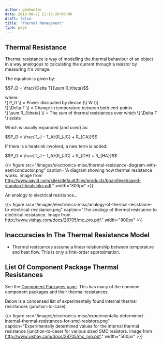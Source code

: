 ```yaml
---
author: gbmhunter
date: 2013-08-21 21:15:26+00:00
draft: false
title: "Thermal Management"
type: page
---
```


## Thermal Resistance

Thermal resistance is way of modelling the thermal behaviour of an object in a way analogous to calculating the current through a resistor by measuring it's voltage.

The equation is given by:

<div>$$P_D = \frac{\Delta T}{\sum R_\theta}$$</div>

<p class="centered">
	where:<br>
	\( P_D \) = Power dissipated by device (\( W \))<br>
	\( \Delta T \) = Change in temperature between both end-points<br>
	\( \sum R_{\theta} \) = The sum of thermal resistances over which \( \Delta T \) exists<br>
</p>

Which is usually expanded (and used) as:

<div>$$P_D = \frac{T_J - T_A}{R_{JC} + R_{CA}}$$</div>

If there is a heatsink involved, a new term is added:

<div>$$P_D = \frac{T_J - T_A}{R_{JC} + R_{CH} + R_{HA}}$$</div>

{{< figure src="/images/electronics-misc/thermal-resistance-diagram-with-semiconductor.png" caption="A diagram showing how thermal resistance works. Image from http://www.aavid.com/sites/default/files/products/boardlevel/aavid-standard-heatsinks.pdf."  width="800px" >}}

An analogy to electrical resistance...

{{< figure src="/images/electronics-misc/analogy-of-thermal-resistance-to-electrical-resistance.png" caption="The analogy of thermal resistance to electrical resistance. Image from http://www.vishay.com/docs/28705/mc_pro.pdf."  width="800px" >}}

## Inaccuracies In The Thermal Resistance Model

* Thermal resistances assume a linear relationship between temperature and heat flow. This is only a first-order approximation.

## List Of Component Package Thermal Resistances

See the [Component Packages page](/electronics/circuit-design/component-packages). This has many of the common component packages and their thermal resistances.

Below is a condensed list of experimentally found internal thermal resistances (junction-to-case).

{{< figure src="/images/electronics-misc/experimentally-determined-internal-thermal-resistances-for-smd-resistors.png" caption="Experimentally determined values for the internal thermal resistance (junction-to-case) for various sized SMD resistors. Image from http://www.vishay.com/docs/28705/mc_pro.pdf."  width="500px" >}}
